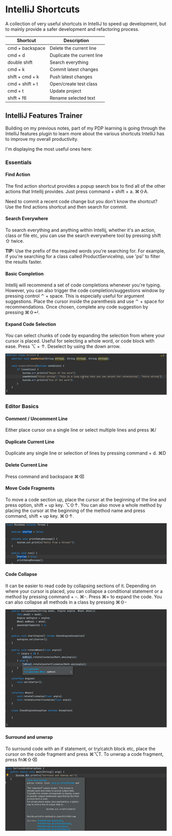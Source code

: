 # IntelliJ Shortcuts

A collection of very useful shortcuts in IntelliJ to speed up development, but to mainly provide a safer development
and refactoring process.

| Shortcut | Description |
| ------- | ----------- |
| cmd + backspace | Delete the current line |
| cmd + d | Duplicate the current line |
| double shift | Search everything |
| cmd + k | Commit latest changes |
| shift + cmd + k | Push latest changes |
| cmd + shift + t | Open/create test class |
| cmd + t | Update project |
| shift + f6 | Rename selected text |

## IntelliJ Features Trainer
Building on my previous notes, part of my PDP learning is going through the IntelliJ features plugin to learn more about
the various shortcuts IntelliJ has to improve my overall productivity.

I'm displaying the most useful ones here:

### Essentials

#### Find Action
The find action shortcut provides a popup search box to find all of the other actions that Intellij provides. 
Just press command + shift + a. ⌘⇧A.

Need to commit a recent code change but you don't know the shortcut? Use the find actions shortcut and 
then search for commit.

#### Search Everywhere
To search everything and anything within Intellij, whether it's an action, class or file etc, you can use the search everywhere 
tool by pressing shift ⇧ twice.

**TIP:** Use the prefix of the required words you're searching for. For example, if you're searching for a class called ProductServiceImp, 
use 'psi' to filter the results faster.

#### Basic Completion
Intellij will recommend a set of code completions whenever you're typing. However, you can also trigger the code completion/suggestions 
window by pressing control ⌃ + space. This is especially useful for argument suggestions. Place the cursor inside the parenthesis and use ⌃ + space for recommendations. 
Once chosen, complete any code suggestion by pressing ⌘⇧↵.

#### Expand Code Selection
You can select chunks of code by expanding the selection from where your cursor is placed. Useful for selecting a 
whole word, or code block with ease. Press ⌥ + ↑. Deselect by using the down arrow.

![Code Selection](https://raw.githubusercontent.com/BradNichol/Brain/8c05de9dd1642b2cdf3e12e5edb92e1ffe74ce93/media/img/codeselection.gif)

### Editor Basics

#### Comment / Uncomment Line
Either place cursor on a single line or select multiple lines and press ⌘/

#### Duplicate Current Line
Duplicate any single line or selection of lines by pressing command + d. ⌘D

#### Delete Current Line
Press command and backspace ⌘⌫

#### Move Code Fragments
To move a code section up, place the cursor at the beginning of the line and press option, shift + up key. ⌥⇧↑.
You can also move a whole method by placing the cursor at the beginning of the method name and press command, shift + up key. ⌘⇧↑.

![Moving code](https://raw.githubusercontent.com/BradNichol/Brain/f1a35ba98fb3103cbd5523a1d584336e070f1a01/media/img/movecode.gif)

#### Code Collapse
It can be easier to read code by collapsing sections of it. Depending on where your cursor is placed, you can collapse a conditional statement or
a method by pressing command + -. ⌘-. Press ⌘= to expand the code.
You can also collapse all methods in a class by pressing ⌘⇧-

![Collapse Code](https://raw.githubusercontent.com/BradNichol/Brain/189c49015c36f8db8a5ffb5342c6dd054d1160bd/media/img/collapsecode.gif)

#### Surround and unwrap
To surround code with an if statement, or try/catch block etc, place the cursor on the code fragment and press ⌘⌥T.
To unwrap a code fragment, press fn⌘⇧⌫

![Surround](https://raw.githubusercontent.com/BradNichol/Brain/485a625aeb954e474c107dbcdef28b5a912a6b46/media/img/surroundunwrap.gif)